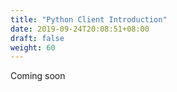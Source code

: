 ```yaml
---
title: "Python Client Introduction"
date: 2019-09-24T20:08:51+08:00
draft: false
weight: 60
---
```


Coming soon